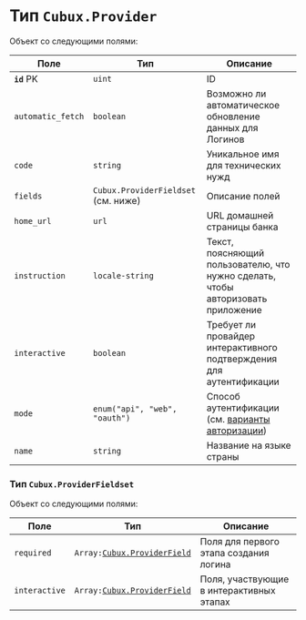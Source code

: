 Тип `Cubux.Provider`
====================

Объект со следующими полями:

Поле              | Тип             | Описание
----------------- | --------------- | --------
**`id`** PK       | `uint`          | ID
`automatic_fetch` | `boolean`       | Возможно ли автоматическое обновление данных для Логинов
`code`            | `string`        | Уникальное имя для технических нужд
`fields`          | `Cubux.ProviderFieldset` (см. ниже) | Описание полей
`home_url`        | `url`           | URL домашней страницы банка
`instruction`     | `locale-string` | Текст, поясняющий пользователю, что нужно сделать, чтобы авторизовать приложение
`interactive`     | `boolean`       | Требует ли провайдер интерактивного подтверждения для аутентификации
`mode`            | `enum("api", "web", "oauth")` | Способ аутентификации (см. [варианты авторизации][provider-modes])
`name`            | `string`        | Название на языке страны


### Тип `Cubux.ProviderFieldset`

Объект со следующими полями:

Поле          | Тип | Описание
------------- | --- | --------
`required`    | `Array:`[`Cubux.ProviderField`][Cubux.ProviderField] | Поля для первого этапа создания логина
`interactive` | `Array:`[`Cubux.ProviderField`][Cubux.ProviderField] | Поля, участвующие в интерактивных этапах


[Cubux.ProviderField]: provider-field.md
[provider-modes]: ../../bank-integration/provider-modes.md
